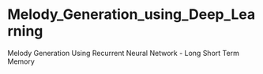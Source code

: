 # Melody_Generation_using_Deep_Learning
Melody Generation Using Recurrent Neural Network - Long Short Term Memory
